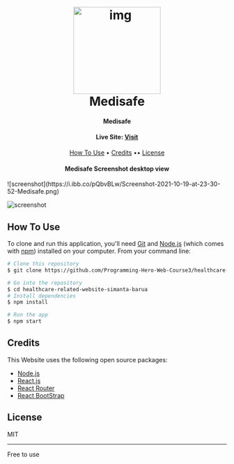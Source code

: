 <h1 align="center">
  <br>
  <a href="https://medisafe-1ac3b.web.app"><img src="https://i.ibb.co/JvM3bMv/logo.png" alt="img" width="200"></a>
  <br>
  Medisafe
  <br>
</h1>

<h4 align="center">Medisafe</h4>
<h4 align="center">Live Site:  <a href="https://medisafe-1ac3b.web.app">Visit</a></h4>

<p align="center">
  <a href="#how-to-use">How To Use</a> •
  <a href="#credits">Credits</a> ••
  <a href="#license">License</a>
</p>
<h4 align="center">Medisafe Screenshot desktop view</h4>
![screenshot](https://i.ibb.co/pQbvBLw/Screenshot-2021-10-19-at-23-30-52-Medisafe.png)

![screenshot](https://i.ibb.co/18x0S4k/Screenshot-2021-10-19-at-23-55-04-Medisafe.png)
## How To Use

To clone and run this application, you'll need [Git](https://git-scm.com) and [Node.js](https://nodejs.org/en/download/) (which comes with [npm](http://npmjs.com)) installed on your computer. From your command line:

```bash
# Clone this repository
$ git clone https://github.com/Programming-Hero-Web-Course3/healthcare-related-website-simanta-barua.git

# Go into the repository
$ cd healthcare-related-website-simanta-barua
# Install dependencies
$ npm install

# Run the app
$ npm start
```

## Credits

This Website uses the following open source packages:

- [Node.js](https://nodejs.org/)
- [React.js](https://reactjs.org/)
- [React Router](https://reactrouter.com/)
- [React BootStrap](https://react-bootstrap.github.io/)

## License

MIT

---

Free to use
